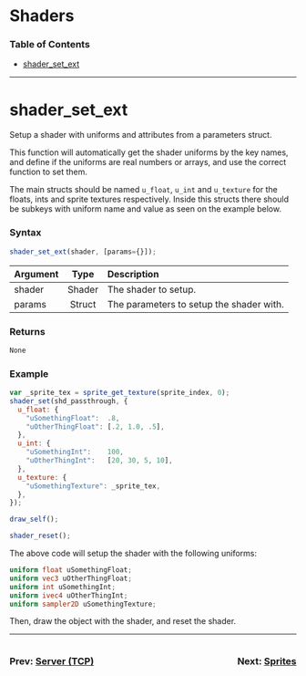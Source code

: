# Shaders
### Table of Contents
- [shader_set_ext](#shader_set_ext)

---
# shader_set_ext
Setup a shader with uniforms and attributes from a parameters struct. 

This function will automatically get the shader uniforms by the key names, and define if the uniforms are real numbers or arrays, and use the correct function to set them.

The main structs should be named `u_float`, `u_int` and `u_texture` for the floats, ints and sprite textures respectively. Inside this structs there should be subkeys with uniform name and value as seen on the example below. 

### Syntax
  ```js
  shader_set_ext(shader, [params={}]);
  ```

| Argument | Type | Description |
| :--- | :---: | :--- |
| shader | Shader | The shader to setup. |
| params | Struct | The parameters to setup the shader with. |
### Returns
  ```js
  None
  ```

### Example
```js
var _sprite_tex = sprite_get_texture(sprite_index, 0);
shader_set(shd_passthrough, {
  u_float: {
    "uSomethingFloat":	.8,
    "uOtherThingFloat": [.2, 1.0, .5],
  },
  u_int: {
    "uSomethingInt":	100,
    "uOtherThingInt":	[20, 30, 5, 10],
  },
  u_texture: {
    "uSomethingTexture": _sprite_tex,
  },
});

draw_self();

shader_reset();
```

The above code will setup the shader with the following uniforms:

```glsl
uniform float uSomethingFloat;
uniform vec3 uOtherThingFloat;
uniform int uSomethingInt;
uniform ivec4 uOtherThingInt;
uniform sampler2D uSomethingTexture;
```
Then, draw the object with the shader, and reset the shader.

---

<div style="display: flex; justify-content: space-between; align-items: center;">
  <div style="text-align: left; width: 50%">
    <h3>
      Prev: 
      <a href="ServerTCP.md">Server (TCP)</a>
    </h3>
  </div>

  <div style="text-align: right; width: 50%">
    <h3>
      Next: 
      <a href="Sprites.md">Sprites</a>
    </h3>
  </div>
</div>